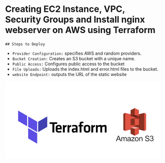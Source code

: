 # Creating EC2 Instance, VPC, Security Groups and Install nginx webserver on AWS using Terraform

`## Steps to Deploy`
 - `Provider Configuration:` specifies AWS and random providers.
 - `Bucket Creation:` Creates an S3 bucket with a unique name.
 - `Public Access:` Configures public access to the bucket
 - `File Uploads:` Uploads the index.html and error.html files to the bucket.
 - `website Endpoint:` outputs the URL of the static website

 ![preview img](preview.png)
